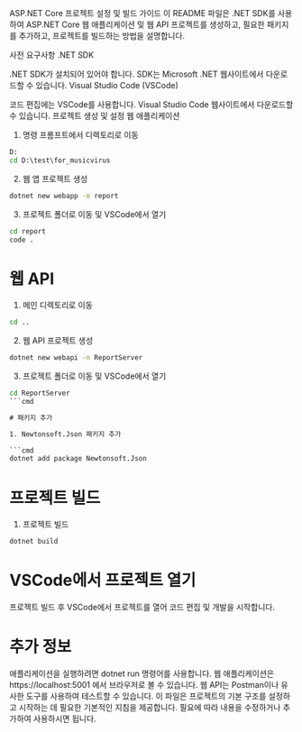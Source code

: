 ASP.NET Core 프로젝트 설정 및 빌드 가이드
이 README 파일은 .NET SDK를 사용하여 ASP.NET Core 웹 애플리케이션 및 웹 API 프로젝트를 생성하고, 필요한 패키지를 추가하고, 프로젝트를 빌드하는 방법을 설명합니다.

사전 요구사항
.NET SDK

.NET SDK가 설치되어 있어야 합니다. SDK는 Microsoft .NET 웹사이트에서 다운로드할 수 있습니다.
Visual Studio Code (VSCode)

코드 편집에는 VSCode를 사용합니다. Visual Studio Code 웹사이트에서 다운로드할 수 있습니다.
프로젝트 생성 및 설정
웹 애플리케이션

1. 명령 프롬프트에서 디렉토리로 이동

```cmd
D:
cd D:\test\for_musicvirus
```

2. 웹 앱 프로젝트 생성

```cmd
dotnet new webapp -o report
```

3. 프로젝트 폴더로 이동 및 VSCode에서 열기

```cmd
cd report
code .
```

# 웹 API

1. 메인 디렉토리로 이동

```cmd
cd ..
```

2. 웹 API 프로젝트 생성

```cmd
dotnet new webapi -n ReportServer
```

3. 프로젝트 폴더로 이동 및 VSCode에서 열기

```cmd
cd ReportServer
```cmd

# 패키지 추가

1. Newtonsoft.Json 패키지 추가

```cmd
dotnet add package Newtonsoft.Json
```

# 프로젝트 빌드

1. 프로젝트 빌드

```cmd
dotnet build
```

# VSCode에서 프로젝트 열기
프로젝트 빌드 후 VSCode에서 프로젝트를 열어 코드 편집 및 개발을 시작합니다.

# 추가 정보
애플리케이션을 실행하려면 dotnet run 명령어를 사용합니다.
웹 애플리케이션은 https://localhost:5001 에서 브라우저로 볼 수 있습니다.
웹 API는 Postman이나 유사한 도구를 사용하여 테스트할 수 있습니다.
이 파일은 프로젝트의 기본 구조를 설정하고 시작하는 데 필요한 기본적인 지침을 제공합니다. 필요에 따라 내용을 수정하거나 추가하여 사용하시면 됩니다.

